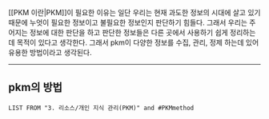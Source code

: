 [[PKM 이란|PKM]]이 필요한 이유는 일단 우리는 현재 과도한 정보의 시대에 살고 있기 때문에 누엇이 필요한 정보이고 불필요한 정보인지 판단하기 힘들다. 그래서 우리는 주어지는 정보에 대한 판단을 하고 판단한 정보들은 다른 곳에서 사용하기 쉽게 정리하는데 목적이 있다고 생각한다.
그래서 pkm이 다양한 정보를 수집, 관리, 정제 하는데 있어 유용한 방법이라고 생각된다.
- - -
## pkm의 방법
```dataview
LIST FROM "3. 리소스/개인 지식 관리(PKM)" and #PKMmethod
```
